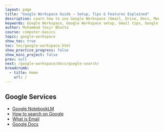 ```yaml
---
layout: page
title: "Google Workspace Guide – Setup, Tips & Features Explained"
description: Learn how to use Google Workspace (Gmail, Drive, Docs, Meet & more) with this complete guide. Includes setup steps, best practices, and productivity tips.
keywords: Google Workspace, Google Workspace setup, Gmail tips, Google Drive guide, Google Docs tutorial, Google Meet, Google Workspace features, Google Cloud productivity, Workspace admin guide, collaboration tools
author: Muhammad Yasir Bhutta
course: computer-basics
topic: google-workspace
show_toc: true
toc: toc/google-workspace.html
show_practice_progress: false
show_mini_project: false
prev: null
next: /google-workspace/docs/google-search/
breadcrumb:
  - title: Home
    url: /
---
```


## Google Services

- [Google NotebookLM](docs/google-notebooklm/)
- [How to search on Google](docs/google-search/)
- [What is Email](docs/gmail/)
- [Google Docs](docs/google-docs/)

